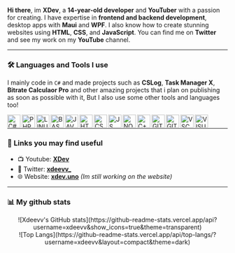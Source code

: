 **Hi there**, im **XDev**, a **14-year-old developer** and **YouTuber** with a passion for creating. I have expertise in **frontend and backend development**, desktop apps with **Maui** and **WPF**. I also know how to create stunning websites using **HTML**, **CSS**, and **JavaScript**. You can find me on **Twitter** and see my work on my **YouTube** channel.

---
### 🛠️ Languages and Tools I use
I mainly code in ``C#`` and made projects such as **CSLog**, **Task Manager X**, **Bitrate Calculaor Pro** and other amazing projects that i plan on publishing as soon as possible with it, But I also use some other tools and languages too!


<img align="left" alt="C#" width="30px" src="https://cdn.jsdelivr.net/gh/devicons/devicon/icons/csharp/csharp-original.svg" />
<img align="left" alt="PHP" width="30px" src="https://cdn.jsdelivr.net/gh/devicons/devicon/icons/php/php-original.svg" />
<img align="left" alt="LINUX" width="30px" src="https://cdn.jsdelivr.net/gh/devicons/devicon/icons/linux/linux-original.svg" />
<img align="left" alt="BASH" width="30px" src="https://cdn.jsdelivr.net/gh/devicons/devicon/icons/bash/bash-original.svg" />
<img align="left" alt="JAVA" width="30px" src="https://cdn.jsdelivr.net/gh/devicons/devicon/icons/java/java-original-wordmark.svg" />
<img align="left" alt="HTML" width="30px" src="https://cdn.jsdelivr.net/gh/devicons/devicon/icons/html5/html5-original.svg" />
<img align="left" alt="CSS" width="30px" src="https://cdn.jsdelivr.net/gh/devicons/devicon/icons/css3/css3-original.svg" />
<img align="left" alt="JS" width="30px" src="https://cdn.jsdelivr.net/gh/devicons/devicon/icons/javascript/javascript-original.svg" />
<img align="left" alt="NODEJS" width="30px" src="https://cdn.jsdelivr.net/gh/devicons/devicon/icons/nodejs/nodejs-original.svg" />
<img align="left" alt="C++" width="30px" src="https://cdn.jsdelivr.net/gh/devicons/devicon/icons/cplusplus/cplusplus-original.svg" />
<img align="left" alt="GITHUB" width="30px" src="https://cdn.jsdelivr.net/gh/devicons/devicon/icons/github/github-original-wordmark.svg" />
<img align="left" alt="GIT" width="30px" src="https://cdn.jsdelivr.net/gh/devicons/devicon/icons/git/git-original.svg" />
<img align="left" alt="VSCODE" width="30px" src="https://cdn.jsdelivr.net/gh/devicons/devicon/icons/vscode/vscode-original.svg" />
<img align="left" alt="VISUAL" width="30px" src="https://cdn.jsdelivr.net/gh/devicons/devicon/icons/visualstudio/visualstudio-plain.svg" />
<br>

---
### 🔗 Links you may find useful
- 📺 Youtube: [**XDev**](https://xdev.uno/yt)
- 🧵 Twitter:  [**xdeevv_**](https://xdev.uno/twitter)
- 🌐 Website: [**xdev.uno**](https://xdev.uno) *(Im still working on the website)*
---
### 📊 My github stats
<div align="center">
![Xdeevv's GitHub stats](https://github-readme-stats.vercel.app/api?username=xdeevv&show_icons=true&theme=transparent)
<br>
![Top Langs](https://github-readme-stats.vercel.app/api/top-langs/?username=xdeevv&layout=compact&theme=dark)
</div>
